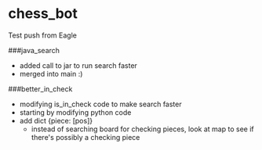 # chess_bot


Test push from Eagle

###java_search
- added call to jar to run search faster
- merged into main :)

###better_in_check
- modifying is_in_check code to make search faster
- starting by modifying python code
- add dict {piece: [pos]}
  - instead of searching board for checking pieces, look at map to see if there's possibly a checking piece 

